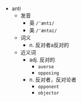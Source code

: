 - anti
  - 发音
    - 英 `/'æntɪ/`
    - 美 `/'æntaɪ/`
  - 词义
    - n. 反对者a反对的
  - 近义词
    - adj. 反对的
      - `averse`
      - `opposing`
    - n. 反对者，反对论者
      - `opponent`
      - `objector`
